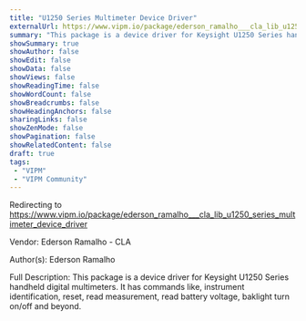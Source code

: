 ```yaml
---
title: "U1250 Series Multimeter Device Driver"
externalUrl: https://www.vipm.io/package/ederson_ramalho___cla_lib_u1250_series_multimeter_device_driver
summary: "This package is a device driver for Keysight U1250 Series handheld digital multimeters."
showSummary: true
showAuthor: false
showEdit: false
showData: false
showViews: false
showReadingTime: false
showWordCount: false
showBreadcrumbs: false
showHeadingAnchors: false
sharingLinks: false
showZenMode: false
showPagination: false
showRelatedContent: false
draft: true
tags:
 - "VIPM"
 - "VIPM Community"
---
```


Redirecting to https://www.vipm.io/package/ederson_ramalho___cla_lib_u1250_series_multimeter_device_driver

Vendor: Ederson Ramalho - CLA

Author(s): Ederson Ramalho
 
Full Description:
This package is a device driver for Keysight U1250 Series handheld digital multimeters. It has commands like, instrument identification, reset, read measurement, read battery voltage, baklight turn on/off and beyond.